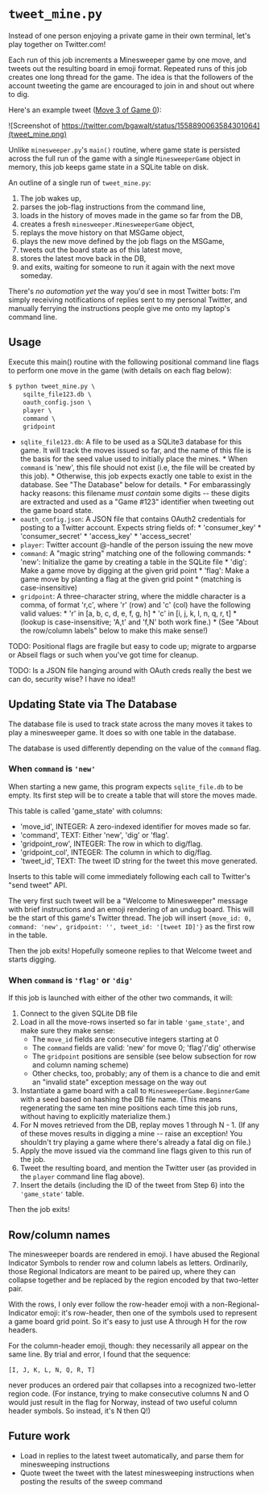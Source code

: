 # `tweet_mine.py`

Instead of one person enjoying a private game in their own terminal, let's
play together on Twitter.com!

Each run of this job increments a Minesweeper game by one move, and tweets out
the resulting board in emoji format.  Repeated runs of this job creates one long
thread for the game.  The idea is that the followers of the account tweeting the
game are encouraged to join in and shout out where to dig.

Here's an example tweet
([Move 3 of Game 0](https://twitter.com/bgawalt/status/1558890063584301064)):

![Screenshot of https://twitter.com/bgawalt/status/1558890063584301064](tweet_mine.png)

Unlike `minesweeper.py`'s `main()` routine, where game state is persisted across
the full run of the game with a single `MinesweeperGame` object in memory, this
job keeps game state in a SQLite table on disk.

An outline of a single run of `tweet_mine.py`:

1.  The job wakes up,
2.  parses the job-flag instructions from the command line,
2.  loads in the history of moves made in the game so far from the DB,
3.  creates a fresh `minesweeper.MinesweeperGame` object,
4.  replays the move history on that MSGame object,
5.  plays the new move defined by the job flags on the MSGame,
6.  tweets out the board state as of this latest move,
7.  stores the latest move back in the DB,
8.  and exits, waiting for someone to run it again with the next move someday.

There's *no automation yet* the way you'd see in most Twitter bots: I'm simply
receiving notifications of replies sent to my personal Twitter, and manually
ferrying the instructions people give me onto my laptop's command line.


## Usage

Execute this main() routine with the following positional command line flags
to perform one move in the game (with details on each flag below):

```shell
$ python tweet_mine.py \
    sqilte_file123.db \
    oauth_config.json \
    player \
    command \
    gridpoint
```

*  `sqlite_file123.db`: A file to be used as a SQLite3 database for this game.
        It will track the moves issued so far, and the name of this file is
        the basis for the seed value used to initially place the mines.
        *  When `command` is 'new', this file should not exist (i.e, the file
            will be created by this job).
        *  Otherwise, this job expects exactly one table to exist in the
            database.  See "The Database" below for details.
        *  For embarassingly hacky reasons: this filename *must contain* some
           digits -- these digits are extracted and used as a "Game #123"
           identifier when tweeting out the game board state.
*  `oauth_config.json`: A JSON file that contains OAuth2 credentials for posting
        to a Twitter account. Expects string fields of:
        *  'consumer_key'
        *  'consumer_secret'
        *  'access_key'
        *  'access_secret'
*  `player`: Twitter account @-handle of the person issuing the new move
*  `command`: A "magic string" matching one of the following commands:
        *  'new': Initialize the game by creating a table in the SQLite file
        *  'dig': Make a game move by digging at the given grid point
        *  'flag': Make a game move by planting a flag at the given grid point
        *  (matching is case-insensitive)
*  `gridpoint`: A three-character string, where the middle character is a comma,
        of format 'r,c', where 'r' (row) and 'c' (col) have the following valid
        values:
        *  'r' in [a, b, c, d, e, f, g, h]
        *  'c' in [i, j, k, l, n, q, r, t]
        *  (lookup is case-insensitive; 'A,t' and 'f,N' both work fine.)
        *  (See "About the row/column labels" below to make this make sense!)

TODO: Positional flags are fragile but easy to code up; migrate to argparse or
    Abseil flags or such when you've got time for cleanup.

TODO: Is a JSON file hanging around with OAuth creds really the best we can do,
    security wise?  I have no idea!!


## Updating State via The Database

The database file is used to track state across the many moves it takes to play
a minesweeper game.  It does so with one table in the database.

The database is used differently depending on the value of the `command` flag.

### When `command` is `'new'`

When starting a new game, this program expects `sqlite_file.db` to be empty.
Its first step will be to create a table that will store the moves made.

This table is called 'game_state' with columns:

*  'move_id', INTEGER: A zero-indexed identifier for moves made so far.
*  'command', TEXT: Either 'new', 'dig' or 'flag'.
*  'gridpoint_row', INTEGER: The row in which to dig/flag.
*  'gridpoint_col', INTEGER: The column in which to dig/flag.
*  'tweet_id', TEXT: The tweet ID string for the tweet this move generated.

Inserts to this table will come immediately following each call to Twitter's
"send tweet" API.

The very first such tweet will be a "Welcome to Minesweeper"
message with brief instructions and an emoji rendering of an undug board.
This will be the start of this game's Twitter thread.  The job will insert
`{move_id: 0, command: 'new', gridpoint: '', tweet_id: '[tweet ID]'}` as the
first row in the table.

Then the job exits!  Hopefully someone replies to that Welcome tweet and starts
digging.

### When `command` is `'flag'` or `'dig'`

If this job is launched with either of the other two commands, it will:

1.  Connect to the given SQLite DB file
2.  Load in all the move-rows inserted so far in table `'game_state'`, and make
    sure they make sense:
    *  The `move_id` fields are consecutive integers starting at 0
    *  The `command` fields are valid: 'new' for move 0; 'flag'/'dig' otherwise
    *  The `gridpoint` positions are sensible (see below subsection for row and
        column naming scheme)
    *  Other checks, too, probably; any of them is a chance to die and emit an
        "invalid state" exception message on the way out
3.  Instantiate a game board with a call to `MinesweeperGame.BeginnerGame` with
    a seed based on hashing the DB file name.  (This means regenerating the same
    ten mine positions each time this job runs, without having to explicitly
    materialize them.)
4.  For N moves retrieved from the DB, replay moves 1 through N - 1.
    (If any of these moves results in digging a mine -- raise an exception!
    You shouldn't try playing a game where there's already a fatal dig on file.)
5.  Apply the move issued via the command line flags given to this run of the
    job.
6.  Tweet the resulting board, and mention the Twitter user (as provided in the
    `player` command line flag above).
7.  Insert the details (including the ID of the tweet from Step 6) into the
    `'game_state'` table.

Then the job exits!


## Row/column names

The minesweeper boards are rendered in emoji.  I have abused the Regional
Indicator Symbols to render row and column labels as letters.  Ordinarily, those
Regional Indicators are meant to be paired up, where they can collapse together
and be replaced by the region encoded by that two-letter pair.

With the rows, I only ever follow the row-header emoji with a
non-Regional-Indicator emoji: it's row-header, then one of the symbols used to
represent a game board grid point.  So it's easy to just use A through H for
the row headers.

For the column-header emoji, though: they necessarily all appear on the same
line.  By trial and error, I found that the sequence:

    [I, J, K, L, N, Q, R, T]

never produces an ordered pair that collapses into a recognized two-letter
region code.  (For instance, trying to make consecutive columns N and O would
just result in the flag for Norway, instead of two useful column header
symbols.  So instead, it's N then Q!)


## Future work

*  Load in replies to the latest tweet automatically, and parse them for
    minesweeping instructions
*  Quote tweet the tweet with the latest minesweeping instructions when posting
    the results of the sweep command
